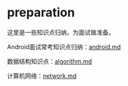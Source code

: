 # preparation
这里是一些知识点归纳，为面试做准备。

Android面试常考知识点归纳：[android.md](/android.md)

数据结构知识点：[algorithm.md](/algorithm.md)

计算机网络：[network.md](/network.md)